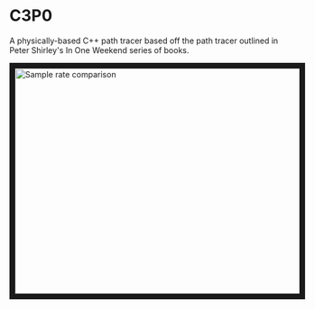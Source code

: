 # C3P0
A physically-based C++ path tracer based off the path tracer outlined in Peter Shirley's In One Weekend series of books.

<img src="https://imgur.com/2o21fUY" 
alt="Sample rate comparison" width="1200" height="400" border="10" /></a>
